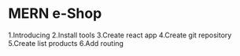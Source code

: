 # MERN e-Shop

1.Introducing
2.Install tools
3.Create react app
4.Create git repository
5.Create list products
6.Add routing
